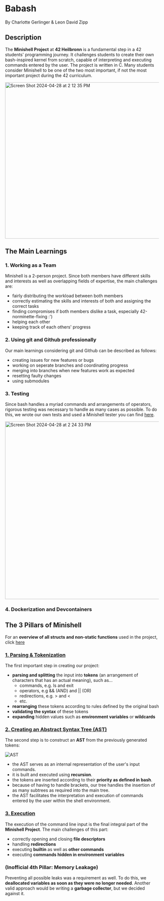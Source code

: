 # Babash
By Charlotte Gerlinger & Leon David Zipp

## Description
The **Minishell Project** at **42 Heilbronn** is a fundamental step in a 42 students' programming journey.
It challenges students to create their own bash-inspired kernel from scratch, capable of interpreting and executing commands entered by the user.
The project is written in C. Many students consider Minishell to be one of the two most important, if not the most important project during the
42 curriculum.

<img width="510" alt="Screen Shot 2024-04-28 at 2 12 35 PM" src="https://github.com/LeonDavidZipp/minishell/assets/117377515/1c7bb2ca-0dc1-4958-a719-b30bd926831e">

## The Main Learnings
### 1. Working as a Team
Minishell is a 2-person project. Since both members have different skills and interests as well as overlapping fields of expertise, the main challenges are:
- fairly distributing the workload between both members
- correctly estimating the skills and interests of both and assigning the correct tasks
- finding compromises if both members dislike a task, especially 42-norminette-fixing :')
- helping each other
- keeping track of each others' progress

### 2. Using git and Github professionally
Our main learnings considering git and Github can be described as follows:
- creating issues for new features or bugs
- working on seperate branches and coordinating progress
- merging into branches when new features work as expected
- resetting faulty changes
- using submodules

### 3. Testing
Since bash handles a myriad commands and arrangements of operators, rigorous testing was necessary to handle as many cases as possible. To do this, we wrote our own tests and used a Minishell tester you can find [here](https://github.com/zstenger93/42_minishell_tester).

<img width="580" alt="Screen Shot 2024-04-28 at 2 24 33 PM" src="https://github.com/LeonDavidZipp/minishell/assets/117377515/df74d95a-d620-4ae2-ba86-588d3cfa5d57">

### 4. Dockerization and Devcontainers

## The 3 Pillars of Minishell
For an **overview of all structs and non-static functions** used in the project, click [here](https://github.com/LeonDavidZipp/minishell/blob/main/inc/minishell.h)
### [1. Parsing & Tokenization](https://github.com/LeonDavidZipp/minishell/tree/main/src/parsing)
The first important step in creating our project:
- **parsing and splitting** the input into **tokens** (an arrangement of characters that has an actual meaning), such as...
  - commands, e.g. ls and exit
  - operators, e.g && (AND) and || (OR)
  - redirections, e.g. > and <
  - etc.
- **rearranging** these tokens according to rules defined by the original bash
- **validating the syntax** of these tokens
- **expanding** hidden values such as **environment variables** or **wildcards**

### [2. Creating an Abstract Syntax Tree (AST)](https://github.com/LeonDavidZipp/minishell/tree/main/src/build_ast)
The second step is to construct an **AST** from the previously generated tokens:

![AST](https://github.com/LeonDavidZipp/minishell/assets/117377515/c2161f98-7bf5-4d80-b052-1055108e4f48)

- the AST serves as an internal representation of the user's input commands.
- it is built and executed using **recursion**.
- the tokens are inserted according to their **priority as defined in bash**.
- because of having to handle brackets, our tree handles the insertion of as many subtrees as required into the main tree.
- the AST facilitates the interpretation and execution of commands entered by the user within the shell environment.

### [3. Execution](https://github.com/LeonDavidZipp/minishell/tree/main/src/execution)
The execution of the command line input is the final integral part of the **Minishell Project**.
The main challenges of this part:
- correctly opening and closing **file descriptors**
- handling **redirections**
- executing **builtin** as well as **other commands**
- executing **commands hidden in environment variables**

### (Inofficial 4th Pillar: Memory Leakage)
Preventing all possible leaks was a requirement as well. To do this, we **deallocated variables as soon as they were no longer needed**.
Another valid approach would be writing a **garbage collector**, but we decided against it.
